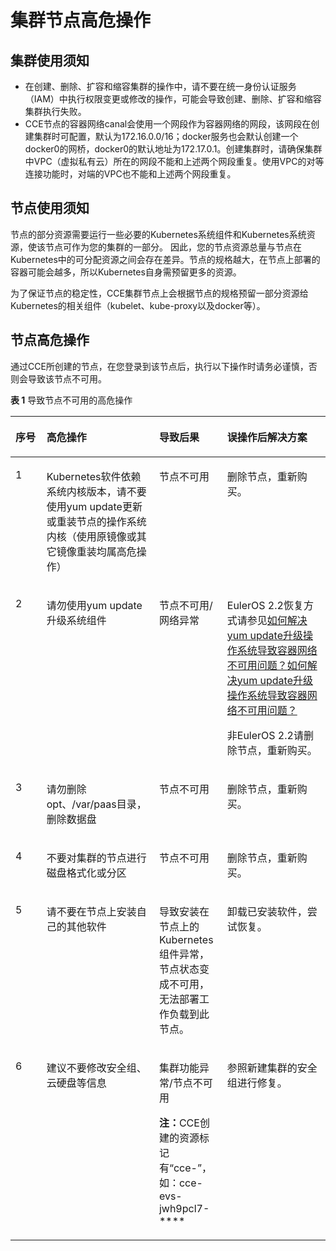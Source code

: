 # 集群节点高危操作<a name="cce_01_0054"></a>

## 集群使用须知<a name="section12415304374"></a>

-   在创建、删除、扩容和缩容集群的操作中，请不要在统一身份认证服务（IAM）中执行权限变更或修改的操作，可能会导致创建、删除、扩容和缩容集群执行失败。
-   CCE节点的容器网络canal会使用一个网段作为容器网络的网段，该网段在创建集群时可配置，默认为172.16.0.0/16；docker服务也会默认创建一个docker0的网桥，docker0的默认地址为172.17.0.1。创建集群时，请确保集群中VPC（虚拟私有云）所在的网段不能和上述两个网段重复。使用VPC的对等连接功能时，对端的VPC也不能和上述两个网段重复。

## 节点使用须知<a name="section19751152619340"></a>

节点的部分资源需要运行一些必要的Kubernetes系统组件和Kubernetes系统资源，使该节点可作为您的集群的一部分。 因此，您的节点资源总量与节点在Kubernetes中的可分配资源之间会存在差异。节点的规格越大，在节点上部署的容器可能会越多，所以Kubernetes自身需预留更多的资源。

为了保证节点的稳定性，CCE集群节点上会根据节点的规格预留一部分资源给Kubernetes的相关组件（kubelet、kube-proxy以及docker等）。

## 节点高危操作<a name="section16411195115212"></a>

通过CCE所创建的节点，在您登录到该节点后，执行以下操作时请务必谨慎，否则会导致该节点不可用。

**表 1**  导致节点不可用的高危操作

<a name="table12476951152111"></a>
<table><thead align="left"><tr id="row047515519215"><th class="cellrowborder" valign="top" width="9.87%" id="mcps1.2.5.1.1"><p id="p18474135113217"><a name="p18474135113217"></a><a name="p18474135113217"></a>序号</p>
</th>
<th class="cellrowborder" valign="top" width="35.75%" id="mcps1.2.5.1.2"><p id="p1947565112215"><a name="p1947565112215"></a><a name="p1947565112215"></a>高危操作</p>
</th>
<th class="cellrowborder" valign="top" width="21.6%" id="mcps1.2.5.1.3"><p id="p14751651172117"><a name="p14751651172117"></a><a name="p14751651172117"></a>导致后果</p>
</th>
<th class="cellrowborder" valign="top" width="32.78%" id="mcps1.2.5.1.4"><p id="p74752518216"><a name="p74752518216"></a><a name="p74752518216"></a>误操作后解决方案</p>
</th>
</tr>
</thead>
<tbody><tr id="row54751951152113"><td class="cellrowborder" valign="top" width="9.87%" headers="mcps1.2.5.1.1 "><p id="p16475951192111"><a name="p16475951192111"></a><a name="p16475951192111"></a>1</p>
</td>
<td class="cellrowborder" valign="top" width="35.75%" headers="mcps1.2.5.1.2 "><p id="p2630105055718"><a name="p2630105055718"></a><a name="p2630105055718"></a>Kubernetes软件依赖系统内核版本，请不要使用yum update更新或重装节点的操作系统内核（使用原镜像或其它镜像重装均属高危操作）</p>
</td>
<td class="cellrowborder" valign="top" width="21.6%" headers="mcps1.2.5.1.3 "><p id="p2475175172112"><a name="p2475175172112"></a><a name="p2475175172112"></a>节点不可用</p>
</td>
<td class="cellrowborder" valign="top" width="32.78%" headers="mcps1.2.5.1.4 "><p id="p1947555114212"><a name="p1947555114212"></a><a name="p1947555114212"></a>删除节点，重新购买。</p>
</td>
</tr>
<tr id="row22121501508"><td class="cellrowborder" valign="top" width="9.87%" headers="mcps1.2.5.1.1 "><p id="p421219508010"><a name="p421219508010"></a><a name="p421219508010"></a>2</p>
</td>
<td class="cellrowborder" valign="top" width="35.75%" headers="mcps1.2.5.1.2 "><p id="p14475751132118"><a name="p14475751132118"></a><a name="p14475751132118"></a>请勿使用yum update升级系统组件</p>
</td>
<td class="cellrowborder" valign="top" width="21.6%" headers="mcps1.2.5.1.3 "><p id="p5475195115212"><a name="p5475195115212"></a><a name="p5475195115212"></a>节点不可用/网络异常</p>
</td>
<td class="cellrowborder" valign="top" width="32.78%" headers="mcps1.2.5.1.4 "><p id="p104751151172119"><a name="p104751151172119"></a><a name="p104751151172119"></a>EulerOS 2.2恢复方式请参见<a href="https://support.huaweicloud.com/cce_faq/cce_faq_00182.html" target="_blank" rel="noopener noreferrer">如何解决yum update升级操作系统导致容器网络不可用问题？</a><a href="https://support-intl.huaweicloud.com/zh-cn/cce_faq/cce_faq_00182.html" target="_blank" rel="noopener noreferrer">如何解决yum update升级操作系统导致容器网络不可用问题？</a></p>
<p id="p134751851162115"><a name="p134751851162115"></a><a name="p134751851162115"></a>非EulerOS 2.2请删除节点，重新购买。</p>
</td>
</tr>
<tr id="row5475165112119"><td class="cellrowborder" valign="top" width="9.87%" headers="mcps1.2.5.1.1 "><p id="p447513519216"><a name="p447513519216"></a><a name="p447513519216"></a>3</p>
</td>
<td class="cellrowborder" valign="top" width="35.75%" headers="mcps1.2.5.1.2 "><p id="p747565111218"><a name="p747565111218"></a><a name="p747565111218"></a>请勿删除opt、/var/paas目录，删除数据盘</p>
</td>
<td class="cellrowborder" valign="top" width="21.6%" headers="mcps1.2.5.1.3 "><p id="p6475751102112"><a name="p6475751102112"></a><a name="p6475751102112"></a>节点不可用</p>
</td>
<td class="cellrowborder" valign="top" width="32.78%" headers="mcps1.2.5.1.4 "><p id="p3475205182111"><a name="p3475205182111"></a><a name="p3475205182111"></a>删除节点，重新购买。</p>
</td>
</tr>
<tr id="row0475145102115"><td class="cellrowborder" valign="top" width="9.87%" headers="mcps1.2.5.1.1 "><p id="p9475105110217"><a name="p9475105110217"></a><a name="p9475105110217"></a>4</p>
</td>
<td class="cellrowborder" valign="top" width="35.75%" headers="mcps1.2.5.1.2 "><p id="p5475185114211"><a name="p5475185114211"></a><a name="p5475185114211"></a>不要对集群的节点进行磁盘格式化或分区</p>
</td>
<td class="cellrowborder" valign="top" width="21.6%" headers="mcps1.2.5.1.3 "><p id="p9475195116211"><a name="p9475195116211"></a><a name="p9475195116211"></a>节点不可用</p>
</td>
<td class="cellrowborder" valign="top" width="32.78%" headers="mcps1.2.5.1.4 "><p id="p647520512217"><a name="p647520512217"></a><a name="p647520512217"></a>删除节点，重新购买。</p>
</td>
</tr>
<tr id="row5475185118210"><td class="cellrowborder" valign="top" width="9.87%" headers="mcps1.2.5.1.1 "><p id="p247585115215"><a name="p247585115215"></a><a name="p247585115215"></a>5</p>
</td>
<td class="cellrowborder" valign="top" width="35.75%" headers="mcps1.2.5.1.2 "><p id="p11475105116218"><a name="p11475105116218"></a><a name="p11475105116218"></a>请不要在节点上安装自己的其他软件</p>
</td>
<td class="cellrowborder" valign="top" width="21.6%" headers="mcps1.2.5.1.3 "><p id="p14751511215"><a name="p14751511215"></a><a name="p14751511215"></a>导致安装在节点上的Kubernetes组件异常，节点状态变成不可用，无法部署工作负载到此节点。</p>
</td>
<td class="cellrowborder" valign="top" width="32.78%" headers="mcps1.2.5.1.4 "><p id="p1347515142118"><a name="p1347515142118"></a><a name="p1347515142118"></a>卸载已安装软件，尝试恢复。</p>
</td>
</tr>
<tr id="row447614512214"><td class="cellrowborder" valign="top" width="9.87%" headers="mcps1.2.5.1.1 "><p id="p114759510218"><a name="p114759510218"></a><a name="p114759510218"></a>6</p>
</td>
<td class="cellrowborder" valign="top" width="35.75%" headers="mcps1.2.5.1.2 "><p id="p134753513217"><a name="p134753513217"></a><a name="p134753513217"></a>建议不要修改安全组、云硬盘等信息</p>
</td>
<td class="cellrowborder" valign="top" width="21.6%" headers="mcps1.2.5.1.3 "><p id="p104754518212"><a name="p104754518212"></a><a name="p104754518212"></a>集群功能异常/节点不可用</p>
<p id="p10864181304410"><a name="p10864181304410"></a><a name="p10864181304410"></a><strong id="b6708155724515"><a name="b6708155724515"></a><a name="b6708155724515"></a>注：</strong>CCE创建的资源标记有“cce-”，如：cce-evs-jwh9pcl7-****</p>
</td>
<td class="cellrowborder" valign="top" width="32.78%" headers="mcps1.2.5.1.4 "><p id="p1347695117217"><a name="p1347695117217"></a><a name="p1347695117217"></a>参照新建集群的安全组进行修复。</p>
</td>
</tr>
</tbody>
</table>


